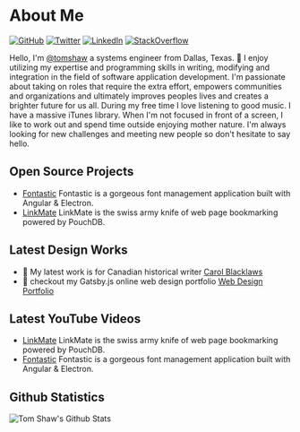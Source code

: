 # About Me

[![GitHub](https://img.shields.io/badge/GitHub-%40tomshaw-239a3b.svg)](https://github.com/tomshaw)
[![Twitter](https://img.shields.io/badge/Twitter-%40tomshaw-58a1f2.svg)](https://twitter.com/urlrider)
[![LinkedIn](https://img.shields.io/badge/Linked-in-0c66c3.svg)](https://www.linkedin.com/in/urlrider/)
[![StackOverflow](https://img.shields.io/badge/Stack%20Overflow-tomshaw-F47F24)](https://stackoverflow.com/users/908382/tom-shaw)

Hello, I'm [@tomshaw](https://github.com/tomshaw) a systems engineer from Dallas, Texas. 👋 I enjoy utilizing my expertise and programming skills in writing, modifying and integration in the field of software application development. I'm passionate about taking on roles that require the extra effort, empowers communities and organizations and ultimately improves peoples lives and creates a brighter future for us all. During my free time I love listening to good music. I have a massive iTunes library. When I'm not focused in front of a screen, I like to work out and spend time outside enjoying mother nature. I'm always looking for new challenges and meeting new people so don't hesitate to say hello.

## Open Source Projects

* [Fontastic](https://github.com/tomshaw/fontastic) Fontastic is a gorgeous font management application built with Angular & Electron.
* [LinkMate](https://github.com/tomshaw/linkmate) LinkMate is the swiss army knife of web page bookmarking powered by PouchDB.

## Latest Design Works

- 🌱 My latest work is for Canadian historical writer [Carol Blacklaws](https://www.carolblacklaws.com)
- 🌱 checkout my Gatsby.js online web design portfolio [Web Design Portfolio](https://www.tomshaw.us)

## Latest YouTube Videos

<!-- YOUTUBE:START -->
- [LinkMate](https://www.youtube.com/watch?v=XfwFSGm9FK4) LinkMate is the swiss army knife of web page bookmarking powered by PouchDB.
- [Fontastic](https://www.youtube.com/watch?v=XfwFSGm9FK4) Fontastic is a gorgeous font management application built with Angular & Electron.
<!-- YOUTUBE:END -->

## Github Statistics

<img align="left" alt="Tom Shaw's Github Stats" src="https://github-readme-stats.tomshaw.vercel.app/api?username=tomshaw" />

[website]: https://tomshaw.us
[twitter]: https://twitter.com/urlrider
[youtube]: https://www.youtube.com/channel/UC_HPiOpyAN3nJ4rTFce730w?view_as=subscriber
[linkedin]: https://www.linkedin.com/in/urlrider/